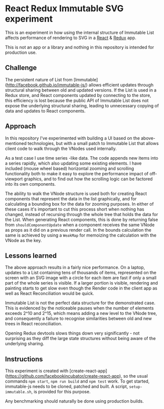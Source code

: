 # React Redux Immutable SVG experiment

This is an experiment in how using the internal structure of Immutable List
affects performance of rendering to SVG in a
[React](https://facebook.github.io/react/) &
[Redux](https://github.com/reactjs/redux) app.

This is not an app or a library and nothing in this repository is intended for
production use.

## Challenge

The persistent nature of List from [Immutable]
(http://facebook.github.io/immutable-js/) allows efficient updates through
structural sharing between old and updated versions. If the List is used in a
Redux store, and React components updated by connecting to the store, this
efficiency is lost because the public API of Immutable List does not expose the
underlying structural sharing, leading to unnecessary copying of data and
updates to React components.

## Approach

In this repository I've experimented with building a UI based on the
above-mentioned technologies, but with a small patch to Immutable List that
allows client code to walk through the VNodes used internally.

As a test case I use time series -like data. The code appends new items into a
series rapidly, which also updating some existing elements. I have included
(mouse wheel based) horizontal zooming and scrolling functionality both to make
it easy to explore the performance impact of off-viewport graphics, and to find
out how the scrolling logic can be factored into its own components.

The ability to walk the VNode structure is used both for creating React
components that represent the data in the list graphically, and for calculating
a bounding box for the data for zooming purposes. In either of these cases it's
important to cut this process short when nothing has changed, instead of
recursing through the whole tree that holds the data for the List. When
generating React components, this is done by returning false from
`shouldComponentUpdate` when a component receives the same VNode as props as it
did on a previous render call. In the bounds calculation the same is achieved by
using a `WeakMap` for memoizing the calculation with the VNode as the key.

## Lessons learned

The above approach results in a fairly nice performance. On a laptop, updates to
a List containing tens of thousands of items, represented on the screen with an
SVG image with a circle for each item are fast if only a small part of the whole
series is visible. If a larger portion is visible, rendering and painting starts
to get slow even though the Render code in the client app as well as React
Reconciliation would be quick.

Immutable List is not the perfect data structure for the demonstrated case. This
is evidenced by the noticeable pauses when the number of elements exceeds 2^10
and 2^15, which means adding a new level to the VNode tree, and consequently a
failure to recognise similarities between old and new trees in React
reconciliation.

Opening Redux devtools slows things down very significantly - not surprising as
they diff the large state structures without being aware of the underlying
sharing.

## Instructions

This experiment is created with [create-react-app]
(https://github.com/facebookincubator/create-react-app), so the usual commands
`npm start`, `npm run build` and `npm test` work. To get started, immutable-js
needs to be cloned, patched and built. A script, `setup-immutable.sh`, is
provided for this purpose.

Any benchmarking should naturally be done using production builds.
